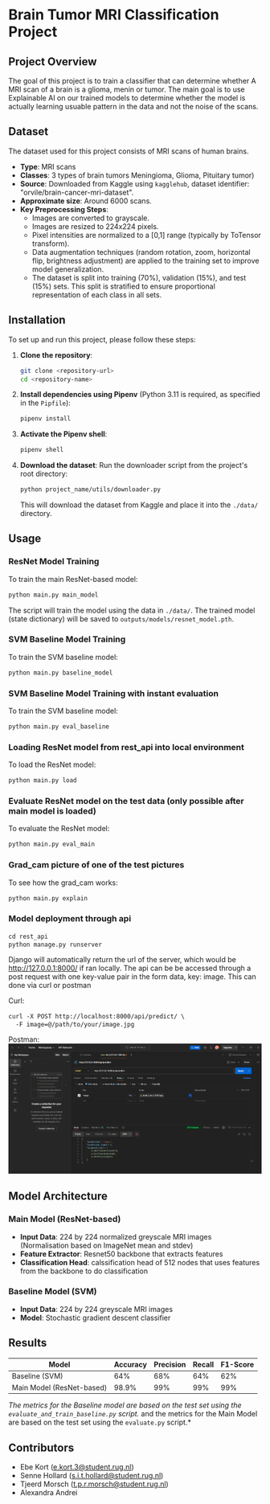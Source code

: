 # Brain Tumor MRI Classification Project

## Project Overview

The goal of this project is to train a classifier that can determine whether A MRI scan of a brain is a glioma, menin or tumor. The main goal is to use Explainable AI on our trained models to determine whether the model is actually learning usuable pattern in the data and not the noise of the scans.

## Dataset

The dataset used for this project consists of MRI scans of human brains.

*   **Type**: MRI scans
*   **Classes**: 3 types of brain tumors Meningioma, Glioma, Pituitary tumor)
*   **Source**: Downloaded from Kaggle using `kagglehub`, dataset identifier: "orvile/brain-cancer-mri-dataset".
*   **Approximate size**: Around 6000 scans.
*   **Key Preprocessing Steps**:
    *   Images are converted to grayscale.
    *   Images are resized to 224x224 pixels.
    *   Pixel intensities are normalized to a [0,1] range (typically by ToTensor transform).
    *   Data augmentation techniques (random rotation, zoom, horizontal flip, brightness adjustment) are applied to the training set to improve model generalization.
    *   The dataset is split into training (70%), validation (15%), and test (15%) sets. This split is stratified to ensure proportional representation of each class in all sets.

## Installation

To set up and run this project, please follow these steps:

1.  **Clone the repository**:
    ```bash
    git clone <repository-url>
    cd <repository-name>
    ```

2.  **Install dependencies using Pipenv** (Python 3.11 is required, as specified in the `Pipfile`):
    ```bash
    pipenv install
    ```

3.  **Activate the Pipenv shell**:
    ```bash
    pipenv shell
    ```

4.  **Download the dataset**:
    Run the downloader script from the project's root directory:
    ```bash
    python project_name/utils/downloader.py
    ```
    This will download the dataset from Kaggle and place it into the `./data/` directory.

## Usage

### ResNet Model Training

To train the main ResNet-based model:

```bash
python main.py main_model
```

The script will train the model using the data in `./data/`. The trained model (state dictionary) will be saved to `outputs/models/resnet_model.pth`.

### SVM Baseline Model Training

To train the SVM baseline model:

```bash
python main.py baseline_model
```

### SVM Baseline Model Training with instant evaluation

To train the SVM baseline model:

```bash
python main.py eval_baseline
```

### Loading ResNet model from rest_api into local environment

To load the ResNet model:

```bash
python main.py load
```

### Evaluate ResNet model on the test data (only possible after main model is loaded)

To evaluate the ResNet model:

```bash
python main.py eval_main
```

### Grad_cam picture of one of the test pictures

To see how the grad_cam works:

```bash
python main.py explain
```

### Model deployment through api
```
cd rest_api
python manage.py runserver
```

Django will automatically return the url of the server, which would be http://127.0.0.1:8000/ if ran locally. The api can be be accessed through a post request with one key-value pair in the form data, key: image. This can done via curl or postman

Curl:
```
curl -X POST http://localhost:8000/api/predict/ \
  -F image=@/path/to/your/image.jpg
```

Postman:
![Picture showing how to use API through postman](screen.png)


## Model Architecture

### Main Model (ResNet-based)

*   **Input Data**: 224 by 224 normalized greyscale MRI images (Normalisation based on ImageNet mean and stdev)
*   **Feature Extractor**: Resnet50 backbone that extracts features
*   **Classification Head**: calssification head of 512 nodes that uses features from the backbone to do classification
### Baseline Model (SVM)

*   **Input Data**: 224 by 224 greyscale MRI images
*   **Model**: Stochastic gradient descent classifier



## Results


| Model                     | Accuracy | Precision | Recall | F1-Score |
|---------------------------|----------|-----------|--------|----------|
| Baseline (SVM)            | 64%    | 68%     | 64%  | 62%    | 
| Main Model (ResNet-based) | 98.9%    | 99%     | 99%  | 99%    | 

*The metrics for the Baseline model are based on the test set using the `evaluate_and_train_baseline.py` script.*  and the metrics for the Main Model are based on the test set using the `evaluate.py` script.*

## Contributors

*   Ebe Kort (e.kort.3@student.rug.nl)
*   Senne Hollard (s.i.t.hollard@student.rug.nl)
*   Tjeerd Morsch (t.p.r.morsch@student.rug.nl)
*   Alexandra Andrei
